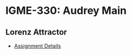 # IGME-330: Audrey Main

## Lorenz Attractor

* [Assignment Details](https://github.com/tonethar/IGME-330-Master/blob/master/notes/HW-lorenz-attractor.md)